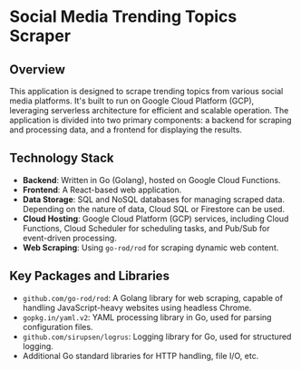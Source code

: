 # Social Media Trending Topics Scraper

## Overview
This application is designed to scrape trending topics from various social media platforms. It's built to run on Google Cloud Platform (GCP), leveraging serverless architecture for efficient and scalable operation. The application is divided into two primary components: a backend for scraping and processing data, and a frontend for displaying the results.

## Technology Stack
- **Backend**: Written in Go (Golang), hosted on Google Cloud Functions.
- **Frontend**: A React-based web application.
- **Data Storage**: SQL and NoSQL databases for managing scraped data. Depending on the nature of data, Cloud SQL or Firestore can be used.
- **Cloud Hosting**: Google Cloud Platform (GCP) services, including Cloud Functions, Cloud Scheduler for scheduling tasks, and Pub/Sub for event-driven processing.
- **Web Scraping**: Using `go-rod/rod` for scraping dynamic web content.

## Key Packages and Libraries
- `github.com/go-rod/rod`: A Golang library for web scraping, capable of handling JavaScript-heavy websites using headless Chrome.
- `gopkg.in/yaml.v2`: YAML processing library in Go, used for parsing configuration files.
- `github.com/sirupsen/logrus`: Logging library for Go, used for structured logging.
- Additional Go standard libraries for HTTP handling, file I/O, etc.
